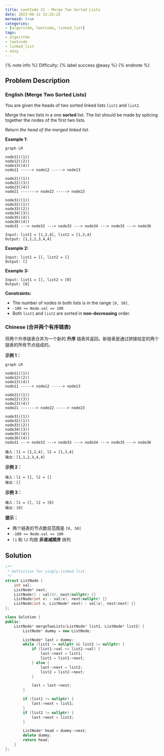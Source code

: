 ```yaml
---
title: LeetCode 21 - Merge Two Sorted Lists
date: 2023-06-12 22:25:22
mermaid: true
categories:
- [algorithm, leetcode, linked_list]
tags:
- algorithm
- leetcode
- linked_list
- easy
---
```


{% note info %}
Difficulty: {% label success @easy %}
{% endnote %}

## Problem Description

### English (Merge Two Sorted Lists)

You are given the heads of two sorted linked lists `list1` and `list2`.

Merge the two lists in a one **sorted** list. The list should be made by splicing together the nodes of the first two lists.

Return *the head of the merged linked list*.

**Example 1:**

```mermaid
graph LR

node11((1))
node12((2))
node13((4))
node11 -----> node12 -----> node13

node21((1))
node22((3))
node23((4))
node21 -------> node22 -----> node23

node31((1))
node32((1))
node33((2))
node34((3))
node35((4))
node36((4))
node31 ---> node32 ---> node33 ---> node34 ---> node35 ---> node36
```

```log
Input: list1 = [1,2,4], list2 = [1,3,4]
Output: [1,1,2,3,4,4]
```

**Example 2:**

```log
Input: list1 = [], list2 = []
Output: []
```

**Example 3:**

```log
Input: list1 = [], list2 = [0]
Output: [0]
```

**Constraints:**

- The number of nodes in both lists is in the range `[0, 50]`.
- `-100 <= Node.val <= 100`
- Both `list1` and `list2` are sorted in **non-decreasing** order.

### Chinese (合并两个有序链表)

将两个升序链表合并为一个新的 **升序** 链表并返回。新链表是通过拼接给定的两个链表的所有节点组成的。

**示例 1：**

```mermaid
graph LR

node11((1))
node12((2))
node13((4))
node11 -----> node12 -----> node13

node21((1))
node22((3))
node23((4))
node21 -------> node22 -----> node23

node31((1))
node32((1))
node33((2))
node34((3))
node35((4))
node36((4))
node31 ---> node32 ---> node33 ---> node34 ---> node35 ---> node36
```

```log
输入：l1 = [1,2,4], l2 = [1,3,4]
输出：[1,1,2,3,4,4]
```

**示例 2：**

```log
输入：l1 = [], l2 = []
输出：[]
```

**示例 3：**

```log
输入：l1 = [], l2 = [0]
输出：[0]
```

**提示：**

- 两个链表的节点数目范围是 `[0, 50]`
- `-100 <= Node.val <= 100`
- `l1` 和 `l2` 均按 **非递减顺序** 排列

## Solution

```C++
/**
 * Definition for singly-linked list.
 */
struct ListNode {
    int val;
    ListNode* next;
    ListNode() : val(0), next(nullptr) {}
    ListNode(int x) : val(x), next(nullptr) {}
    ListNode(int x, ListNode* next) : val(x), next(next) {}
};

class Solution {
public:
    ListNode* mergeTwoLists(ListNode* list1, ListNode* list2) {
        ListNode* dummy = new ListNode;

        ListNode* last = dummy;
        while (list1 != nullptr && list2 != nullptr) {
            if (list1->val <= list2->val) {
                last->next = list1;
                list1 = list1->next;
            } else {
                last->next = list2;
                list2 = list2->next;
            }

            last = last->next;
        }

        if (list1 != nullptr) {
            last->next = list1;
        }
        if (list2 != nullptr) {
            last->next = list2;
        }

        ListNode* head = dummy->next;
        delete dummy;
        return head;
    }
};
```
